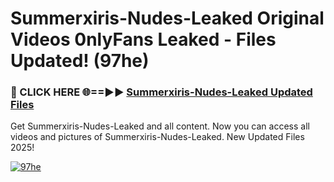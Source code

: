 # Summerxiris-Nudes-Leaked Original Videos 0nlyFans Leaked - Files Updated! (97he)

<h3>🔴 CLICK HERE 🌐==►► <a href="https://tinyurl.com/yc6ubb5a" rel="nofollow">Summerxiris-Nudes-Leaked Updated Files</a></h3>

Get Summerxiris-Nudes-Leaked and all content. Now you can access all videos and pictures of Summerxiris-Nudes-Leaked. New Updated Files 2025!

[![97he](https://i.imgur.com/7eu0CRL.gif)](https://tinyurl.com/yc6ubb5a)

